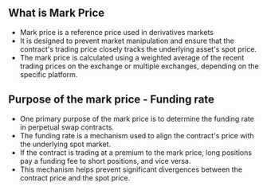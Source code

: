 ## What is Mark Price
* Mark price is a reference price used in derivatives markets
* It is designed to prevent market manipulation and ensure that the contract's trading price closely tracks the underlying asset's spot price.
* The mark price is calculated using a weighted average of the recent trading prices on the exchange or multiple exchanges, depending on the specific platform.

## Purpose of the mark price - Funding rate
* One primary purpose of the mark price is to determine the funding rate in perpetual swap contracts.
* The funding rate is a mechanism used to align the contract's price with the underlying spot market.
* If the contract is trading at a premium to the mark price, long positions pay a funding fee to short positions, and vice versa.
* This mechanism helps prevent significant divergences between the contract price and the spot price.
